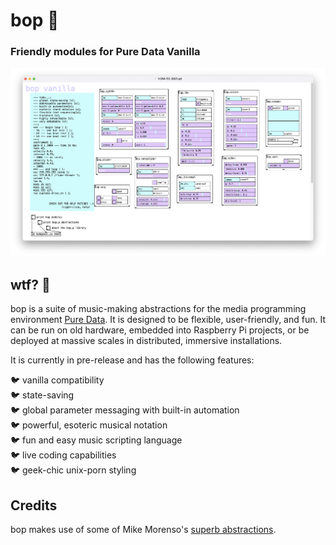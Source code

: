 # bop 🐤

### Friendly modules for Pure Data Vanilla

![bop screenshot](screenshot.bop.png)

## wtf? 🦜 
bop is a suite of music-making abstractions for the media programming environment [Pure Data](puredata.info/).  It is designed to be flexible, user-friendly, and fun.  It can be run on old hardware, embedded into Raspberry Pi projects, or be deployed at massive scales in distributed, immersive installations.

It is currently in pre-release and has the following features:

🐦 vanilla compatibility  
🐦 state-saving  
🐦 global parameter messaging with built-in automation  
🐦 powerful, esoteric musical notation  
🐦 fun and easy music scripting language  
🐦 live coding capabilities  
🐦 geek-chic unix-porn styling  

## Credits
bop makes use of some of Mike Morenso's [superb abstractions](https://github.com/MikeMorenoDSP/pd-mkmr).